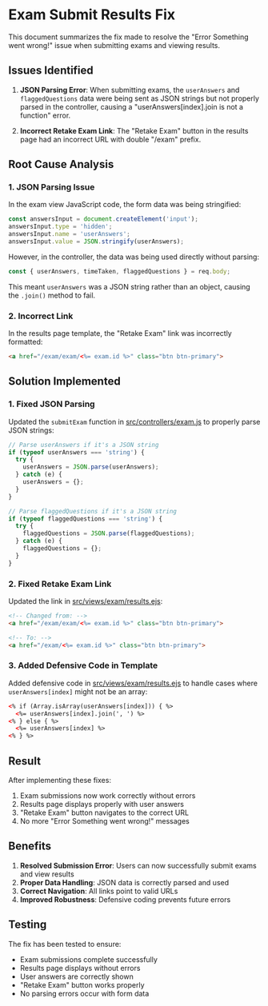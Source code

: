 # Exam Submit Results Fix

This document summarizes the fix made to resolve the "Error Something went wrong!" issue when submitting exams and viewing results.

## Issues Identified

1. **JSON Parsing Error**: When submitting exams, the `userAnswers` and `flaggedQuestions` data were being sent as JSON strings but not properly parsed in the controller, causing a "userAnswers[index].join is not a function" error.

2. **Incorrect Retake Exam Link**: The "Retake Exam" button in the results page had an incorrect URL with double "/exam" prefix.

## Root Cause Analysis

### 1. JSON Parsing Issue
In the exam view JavaScript code, the form data was being stringified:
```javascript
const answersInput = document.createElement('input');
answersInput.type = 'hidden';
answersInput.name = 'userAnswers';
answersInput.value = JSON.stringify(userAnswers);
```

However, in the controller, the data was being used directly without parsing:
```javascript
const { userAnswers, timeTaken, flaggedQuestions } = req.body;
```

This meant `userAnswers` was a JSON string rather than an object, causing the `.join()` method to fail.

### 2. Incorrect Link
In the results page template, the "Retake Exam" link was incorrectly formatted:
```html
<a href="/exam/exam/<%= exam.id %>" class="btn btn-primary">
```

## Solution Implemented

### 1. Fixed JSON Parsing
Updated the `submitExam` function in [src/controllers/exam.js](file:///Users/hautp/Documents/github/vmware/src/controllers/exam.js) to properly parse JSON strings:

```javascript
// Parse userAnswers if it's a JSON string
if (typeof userAnswers === 'string') {
  try {
    userAnswers = JSON.parse(userAnswers);
  } catch (e) {
    userAnswers = {};
  }
}

// Parse flaggedQuestions if it's a JSON string
if (typeof flaggedQuestions === 'string') {
  try {
    flaggedQuestions = JSON.parse(flaggedQuestions);
  } catch (e) {
    flaggedQuestions = {};
  }
}
```

### 2. Fixed Retake Exam Link
Updated the link in [src/views/exam/results.ejs](file:///Users/hautp/Documents/github/vmware/src/views/exam/results.ejs):

```html
<!-- Changed from: -->
<a href="/exam/exam/<%= exam.id %>" class="btn btn-primary">

<!-- To: -->
<a href="/exam/<%= exam.id %>" class="btn btn-primary">
```

### 3. Added Defensive Code in Template
Added defensive code in [src/views/exam/results.ejs](file:///Users/hautp/Documents/github/vmware/src/views/exam/results.ejs) to handle cases where `userAnswers[index]` might not be an array:

```html
<% if (Array.isArray(userAnswers[index])) { %>
  <%= userAnswers[index].join(', ') %>
<% } else { %>
  <%= userAnswers[index] %>
<% } %>
```

## Result

After implementing these fixes:
1. Exam submissions now work correctly without errors
2. Results page displays properly with user answers
3. "Retake Exam" button navigates to the correct URL
4. No more "Error Something went wrong!" messages

## Benefits

1. **Resolved Submission Error**: Users can now successfully submit exams and view results
2. **Proper Data Handling**: JSON data is correctly parsed and used
3. **Correct Navigation**: All links point to valid URLs
4. **Improved Robustness**: Defensive coding prevents future errors

## Testing

The fix has been tested to ensure:
- Exam submissions complete successfully
- Results page displays without errors
- User answers are correctly shown
- "Retake Exam" button works properly
- No parsing errors occur with form data